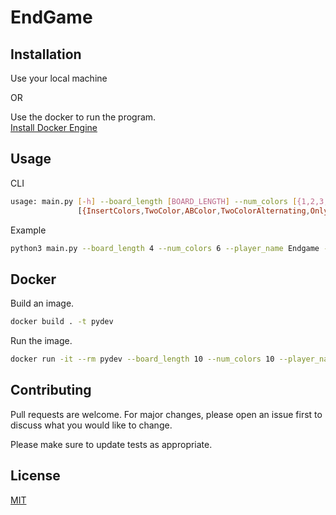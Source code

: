 ﻿# EndGame


## Installation

Use your local machine 

OR

Use the docker to run the program.\
[Install Docker Engine](https://docs.docker.com/engine/install/)

## Usage

CLI
```bash
usage: main.py [-h] --board_length [BOARD_LENGTH] --num_colors [{1,2,3,4,5,6,7,8,9,10,11,12,13,14,15,16,17,18,19,20,21,22,23,24,25,26}] --player_name [{EndGame_b1,EndGame_b2}] --scsa_name
               [{InsertColors,TwoColor,ABColor,TwoColorAlternating,OnlyOnce,FirstLast,UsuallyFewer,PreferFewer}] --num_rounds [NUM_ROUNDS]
```

Example
```bash
python3 main.py --board_length 4 --num_colors 6 --player_name Endgame --scsa_name TwoColorAlternating --num_rounds 100
```

## Docker

Build an image.
```bash
docker build . -t pydev
```

Run the image.
```bash
docker run -it --rm pydev --board_length 10 --num_colors 10 --player_name EndGame_Own --scsa_name PreferFewer --num_rounds 100
```


## Contributing
Pull requests are welcome. For major changes, please open an issue first to discuss what you would like to change.

Please make sure to update tests as appropriate.

## License
[MIT](https://choosealicense.com/licenses/mit/)
